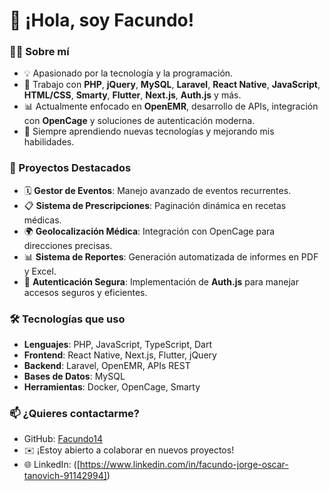 # 👋 ¡Hola, soy Facundo!

### 🧑‍💻 Sobre mí

- 💡 Apasionado por la tecnología y la programación.
- 🔨 Trabajo con **PHP**, **jQuery**, **MySQL**, **Laravel**, **React Native**, **JavaScript**, **HTML/CSS**, **Smarty**, **Flutter**, **Next.js**, **Auth.js** y más.
- 📊 Actualmente enfocado en **OpenEMR**, desarrollo de APIs, integración con **OpenCage** y soluciones de autenticación moderna.
- 🌱 Siempre aprendiendo nuevas tecnologías y mejorando mis habilidades.

### 📌 Proyectos Destacados

- 🗓️ **Gestor de Eventos**: Manejo avanzado de eventos recurrentes.
- 📋 **Sistema de Prescripciones**: Paginación dinámica en recetas médicas.
- 🌍 **Geolocalización Médica**: Integración con OpenCage para direcciones precisas.
- 📊 **Sistema de Reportes**: Generación automatizada de informes en PDF y Excel.
- 🔐 **Autenticación Segura**: Implementación de **Auth.js** para manejar accesos seguros y eficientes.

### 🛠️ Tecnologías que uso

- **Lenguajes**: PHP, JavaScript, TypeScript, Dart
- **Frontend**: React Native, Next.js, Flutter, jQuery
- **Backend**: Laravel, OpenEMR, APIs REST
- **Bases de Datos**: MySQL
- **Herramientas**: Docker, OpenCage, Smarty

### 📫 ¿Quieres contactarme?

- GitHub: [Facundo14](https://github.com/Facundo14)
- ✉️ ¡Estoy abierto a colaborar en nuevos proyectos!
- 🌐 LinkedIn: ([https://www.linkedin.com/in/facundo-jorge-oscar-tanovich-91142994])
